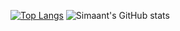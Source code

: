 

[![Top Langs](https://github-readme-stats.vercel.app/api/top-langs/?username=Simaant&langs_count=5)](https://github.com/Simaant/github-readme-stats)
![Simaant's GitHub stats](https://github-readme-stats.vercel.app/api?username=Simaant&show_icons=true&theme=tokyonight)

